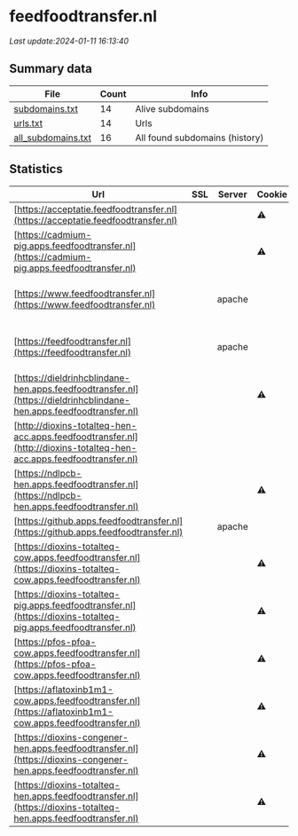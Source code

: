 # feedfoodtransfer.nl
*Last update:2024-01-11 16:13:40*
## Summary data
| File       | Count | Info |
|------------|-------|------|
|[subdomains.txt](/data/feedfoodtransfer/subdomains.txt)|14|Alive subdomains|
|[urls.txt](/data/feedfoodtransfer/urls.txt)|14|Urls|
|[all_subdomains.txt](/data/feedfoodtransfer/all_subdomains.txt)|16|All found subdomains (history)|
## Statistics
| Url | SSL | Server | Cookie | HSTS | CSP | XFO | XXP | RP | Tech |
|------------|-------|------|------|------|------|------|------|------|------|
|[https://acceptatie.feedfoodtransfer.nl](https://acceptatie.feedfoodtransfer.nl)| | |:warning: |:white_check_mark: | | | |:white_check_mark: |F5 BigIP HSTS|
|[https://cadmium-pig.apps.feedfoodtransfer.nl](https://cadmium-pig.apps.feedfoodtransfer.nl)| | |:warning: |:white_check_mark: | | | |:white_check_mark: |Bootstrap HSTS|
|[https://www.feedfoodtransfer.nl](https://www.feedfoodtransfer.nl)| |apache| |:white_check_mark: | |:white_check_mark: | |:white_check_mark: |Apache HTTP Server H...|
|[https://feedfoodtransfer.nl](https://feedfoodtransfer.nl)| |apache| |:white_check_mark: | |:white_check_mark: | |:white_check_mark: |Apache HTTP Server H...|
|[https://dieldrinhcblindane-hen.apps.feedfoodtransfer.nl](https://dieldrinhcblindane-hen.apps.feedfoodtransfer.nl)| | |:warning: |:white_check_mark: | | | |:white_check_mark: |Bootstrap HSTS|
|[http://dioxins-totalteq-hen-acc.apps.feedfoodtransfer.nl](http://dioxins-totalteq-hen-acc.apps.feedfoodtransfer.nl)| | | | | | | |:white_check_mark: ||
|[https://ndlpcb-hen.apps.feedfoodtransfer.nl](https://ndlpcb-hen.apps.feedfoodtransfer.nl)| | |:warning: |:white_check_mark: | | | |:white_check_mark: |Bootstrap HSTS|
|[https://github.apps.feedfoodtransfer.nl](https://github.apps.feedfoodtransfer.nl)| |apache| |:white_check_mark: |:white_check_mark: |:white_check_mark: |:white_check_mark: ||
|[https://dioxins-totalteq-cow.apps.feedfoodtransfer.nl](https://dioxins-totalteq-cow.apps.feedfoodtransfer.nl)| | |:warning: |:white_check_mark: | | | |:white_check_mark: |Bootstrap HSTS|
|[https://dioxins-totalteq-pig.apps.feedfoodtransfer.nl](https://dioxins-totalteq-pig.apps.feedfoodtransfer.nl)| | |:warning: |:white_check_mark: | | | |:white_check_mark: |Bootstrap HSTS|
|[https://pfos-pfoa-cow.apps.feedfoodtransfer.nl](https://pfos-pfoa-cow.apps.feedfoodtransfer.nl)| | |:warning: |:white_check_mark: | | | |:white_check_mark: |Bootstrap HSTS|
|[https://aflatoxinb1m1-cow.apps.feedfoodtransfer.nl](https://aflatoxinb1m1-cow.apps.feedfoodtransfer.nl)| | |:warning: |:white_check_mark: | | | |:white_check_mark: |Bootstrap HSTS|
|[https://dioxins-congener-hen.apps.feedfoodtransfer.nl](https://dioxins-congener-hen.apps.feedfoodtransfer.nl)| | |:warning: |:white_check_mark: | | | |:white_check_mark: |Bootstrap HSTS|
|[https://dioxins-totalteq-hen.apps.feedfoodtransfer.nl](https://dioxins-totalteq-hen.apps.feedfoodtransfer.nl)| | |:warning: |:white_check_mark: | | | |:white_check_mark: |Bootstrap HSTS|